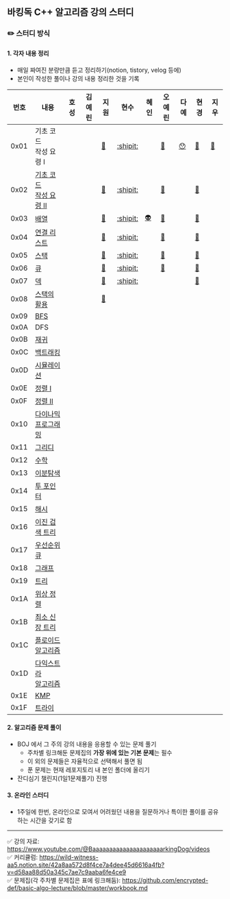 ## 바킹독 C++ 알고리즘 강의 스터디

### ✏️ 스터디 방식
 #### 1. 각자 내용 정리
- 매일 짜여진 분량만큼 듣고 정리하기(notion, tistory, velog 등에)
- 본인이 작성한 풀이나 강의 내용 정리한 것을 기록

| 번호 |  내용 | 호성 |김예린 | 지원 | 현수 | 혜인 | 오예린 | 다예 | 현경 | 지우 |
|---|---|---|---|---|---|---|---|---|---|---|
|0x01| 기초 코드<br> 작성 요령 I |    |    | [:santa:](https://jwkdevelop.tistory.com/44) | [:shipit:](https://kkokkoco.tistory.com/231) |     |[:whale:](https://shingy.tistory.com/17)    | [:hushed:](https://alwaysmoveforward.tistory.com/10) | [:penguin:](https://hkhan.tistory.com/27)    |[:cactus:](https://succinct-plier-27c.notion.site/0x01-I-fa368cbf11454d07b04b319407e25a24)    |
|0x02| [기초 코드<br> 작성 요령 II](https://github.com/encrypted-def/basic-algo-lecture/blob/master/workbook/0x02.md) |    |    | [:santa:](https://jwkdevelop.tistory.com/44) | [:shipit:](https://kkokkoco.tistory.com/232) |     | [:whale:](https://shingy.tistory.com/18) |    |[:penguin:](https://hkhan.tistory.com/28)    |    |
|0x03|[배열](https://github.com/encrypted-def/basic-algo-lecture/blob/master/workbook/0x03.md)|    |    | [:santa:](https://jwkdevelop.tistory.com/45) |  [:shipit:](https://kkokkoco.tistory.com/235)|  [:alien:](https://marble-trillium-cbf.notion.site/0x03-8e90ed59e7cf43628cf4489cf5cfad28)    | [:whale:](https://shingy.tistory.com/19) |    |[:penguin:](https://hkhan.tistory.com/30)|    |
|0x04|[연결 리스트](https://github.com/encrypted-def/basic-algo-lecture/blob/master/workbook/0x04.md)|  |   |   [:santa:](https://jwkdevelop.tistory.com/46)   |  [:shipit:](https://kkokkoco.tistory.com/237)  |  | [:whale:](https://shingy.tistory.com/20)   |    |[:penguin:](https://hkhan.tistory.com/33)    |    |
|0x05|[스택](https://github.com/encrypted-def/basic-algo-lecture/blob/master/workbook/0x05.md)|    |   | [:santa:](https://jwkdevelop.tistory.com/47)  |  [:shipit:](https://kkokkoco.tistory.com/238)  |   | [:whale:](https://shingy.tistory.com/21)   |    |[:penguin:](https://hkhan.tistory.com/34) |    |
|0x06|[큐](https://github.com/encrypted-def/basic-algo-lecture/blob/master/workbook/0x06.md)|   |   | [:santa:](https://jwkdevelop.tistory.com/48)  |  [:shipit:](https://kkokkoco.tistory.com/240)  |   |   [:whale:](https://shingy.tistory.com/22) |    | [:penguin:](https://hkhan.tistory.com/35) |    |
|0x07|[덱](https://github.com/encrypted-def/basic-algo-lecture/blob/master/workbook/0x07.md)|   |   | [:santa:](https://jwkdevelop.tistory.com/49)  |  [:shipit:](https://kkokkoco.tistory.com/241)  |    |    |    | [:penguin:](https://hkhan.tistory.com/37)|    |
|0x08|[스택의 활용](https://github.com/encrypted-def/basic-algo-lecture/blob/master/workbook/0x08.md)|   |   | [:santa:](https://jwkdevelop.tistory.com/50)  |    |    |    |    |    |    |
|0x09|[BFS](https://github.com/encrypted-def/basic-algo-lecture/blob/master/workbook/0x09.md)|   |   |   |    |    |    |    |    |    |
|0x0A|DFS|   |   |   |    |    |    |    |    |    |
|0x0B|[재귀](https://github.com/encrypted-def/basic-algo-lecture/blob/master/workbook/0x0B.md)|   |   |   |    |    |    |    |    |    |
|0x0C|[백트래킹](https://github.com/encrypted-def/basic-algo-lecture/blob/master/workbook/0x0C.md)|   |   |   |    |    |    |    |    |    |
|0x0D|[시뮬레이션](https://github.com/encrypted-def/basic-algo-lecture/blob/master/workbook/0x0D.md)|   |   |   |    |    |    |    |    |    |
|0x0E|[정렬 I](https://github.com/encrypted-def/basic-algo-lecture/blob/master/workbook/0x0E.md)|   |   |   |    |    |    |    |    |    |
|0x0F|[정렬 II](https://github.com/encrypted-def/basic-algo-lecture/blob/master/workbook/0x0F.md)|   |   |   |    |    |    |    |    |    |
|0x10|[다이나믹<br>프로그래밍](https://github.com/encrypted-def/basic-algo-lecture/blob/master/workbook/0x10.md)|   |   |   |    |    |    |    |    |    |
|0x11|[그리디](https://github.com/encrypted-def/basic-algo-lecture/blob/master/workbook/0x11.md)|   |   |    |    |    |    |    |    |   |
|0x12|[수학](https://github.com/encrypted-def/basic-algo-lecture/blob/master/workbook/0x12.md)|   |   |    |    |    |    |    |    |   |
|0x13|[이분탐색](https://github.com/encrypted-def/basic-algo-lecture/blob/master/workbook/0x13.md)|   |   |    |    |    |    |    |    |   |
|0x14|[투 포인터](https://github.com/encrypted-def/basic-algo-lecture/blob/master/workbook/0x14.md)|   |   |    |    |    |    |    |    |   |
|0x15|[해시](https://github.com/encrypted-def/basic-algo-lecture/blob/master/workbook/0x15.md)|   |   |    |    |    |    |    |    |   |
|0x16|[이진 검색 트리](https://github.com/encrypted-def/basic-algo-lecture/blob/master/workbook/0x16.md)|   |   |    |    |    |    |    |    |   |
|0x17|[우선순위 큐](https://github.com/encrypted-def/basic-algo-lecture/blob/master/workbook/0x17.md)|   |   |    |    |    |    |    |    |   |
|0x18|[그래프](https://github.com/encrypted-def/basic-algo-lecture/blob/master/workbook/0x18.md)|   |   |    |    |    |    |    |    |   |
|0x19|[트리](https://github.com/encrypted-def/basic-algo-lecture/blob/master/workbook/0x19.md)|   |   |    |    |    |    |    |    |   |
|0x1A|[위상 정렬](https://github.com/encrypted-def/basic-algo-lecture/blob/master/workbook/0x1A.md)|   |   |    |    |    |    |    |    |   |
|0x1B|[최소 신장 트리](https://github.com/encrypted-def/basic-algo-lecture/blob/master/workbook/0x1B.md)|   |   |    |    |    |    |    |    |   |
|0x1C|[플로이드 <br>알고리즘](https://github.com/encrypted-def/basic-algo-lecture/blob/master/workbook/0x1C.md)|   |   |    |    |    |    |    |    |   |
|0x1D|[다익스트라 <br>알고리즘](https://github.com/encrypted-def/basic-algo-lecture/blob/master/workbook/0x1D.md)|   |   |    |    |    |    |    |    |   |
|0x1E|[KMP](https://github.com/encrypted-def/basic-algo-lecture/blob/master/workbook/0x1E.md)|   |   |    |    |    |    |    |    |   |
|0x1F|[트라이](https://github.com/encrypted-def/basic-algo-lecture/blob/master/workbook/0x1F.md)|   |   |    |    |    |    |    |    |   |

#### 2. 알고리즘 문제 풀이
- BOJ 에서 그 주의 강의 내용을 응용할 수 있는 문제 풀기
  - 주차별 링크해둔 문제집의 <b>가장 위에 있는 기본 문제</b>는 필수
  - 이 외의 문제들은 자율적으로 선택해서 풀면 됨
  - 푼 문제는 현재 레포지토리 내 본인 폴더에 올리기 
- 잔디심기 챌린지(1일1문제풀기) 진행

####  3. 온라인 스터디
- 1주일에 한번, 온라인으로 모여서 어려웠던 내용을 질문하거나 특이한 풀이를 공유하는 시간을 갖기로 함


***
 ✅ 강의 자료: https://www.youtube.com/@BaaaaaaaaaaaaaaaaaaaaarkingDog/videos <br>
 ✅ 커리큘럼: https://wild-witness-aa5.notion.site/42a8aa572d8f4ce7a4dee45d6616a4fb?v=d58aa88d50a345c7ae7c9aaba6fe4ce9  <br>
 ✅ 문제집(각 주차별 문제집은 표에 링크해둠): https://github.com/encrypted-def/basic-algo-lecture/blob/master/workbook.md

